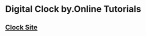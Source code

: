 # Digital Clock by.Online Tutorials

## [Clock Site](https://hyungjinhan.github.io/simple_project/clock_effect/index.html)
